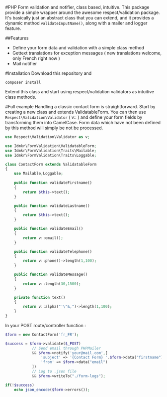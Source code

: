 #PHP Form validation and notifier, class based, intuitive.
This package provide a simple wrapper around the awesome respect/validation package. It's basically just an abstract class that you can extend, and it provides a dynamic method `validateInputName()`, along with a mailer and logger feature. 

##Features
- Define your form data and validation with a simple class method
- Gettext translations for exception messages ( new translations welcome, only French right now )
- Mail notifier

#Installation
Download this repository and
```
composer install
```
Extend this class and start using respect/validation validators as intuitive class methods.


#Full example
Handling a classic contact form is straightforward. Start by creating a new class and extends ValidatableForm. You can then use  `Respect\Validation\Validator` ( v:: ) and define your form fields by transforming them into CamelCase. 
Form data which have not been defined by this method will simply be not be processed.

```php
use Respect\Validation\Validator as v;

use Idmkr\FormValidation\ValidatableForm;
use Idmkr\FormValidation\Traits\Mailable;
use Idmkr\FormValidation\Traits\Loggable;

class ContactForm extends ValidatableForm
{
    use Mailable,Loggable;
    
    public function validateFirstname()
    {
        return $this->text();
    }

    public function validateLastname()
    {
        return $this->text();
    }

    public function validateEmail()
    {
        return v::email();
    }

    public function validateTelephone()
    {
        return v::phone()->length(1,100);
    }

    public function validateMessage()
    {
        return v::length(30,1500);
    }

    private function text()
    {
        return v::alpha("'\"&,")->length(1,100);
    }
}
```

In your POST route/controller function :

```php
$form = new ContactForm('fr_FR');

$success = $form->validate($_POST)
            // Send email through PHPMailer
            && $form->notify('your@mail.com',[
                'subject' => '{Contact Form} '.$form->data("firstname").' '.$form->data("lastname"),
                'from' => $form->data("email")
            ])
            // Log to .json file
            && $form->writeTo("./form-logs");

if(!$success)
    echo json_encode($form->errors());
```

